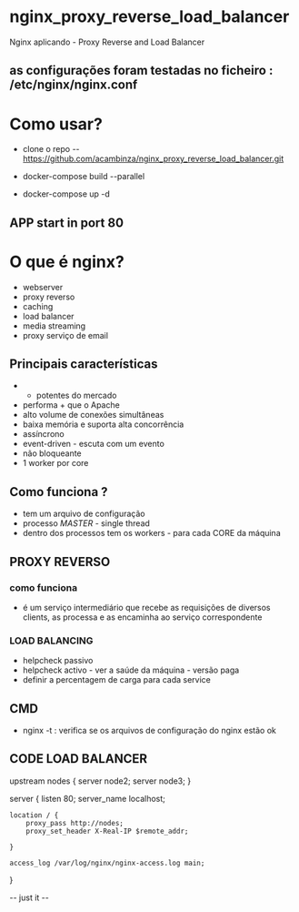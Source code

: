 # nginx_proxy_reverse_load_balancer

Nginx aplicando - Proxy Reverse and Load Balancer

## as configurações foram testadas no ficheiro : /etc/nginx/nginx.conf


# Como usar?

- clone o repo -- https://github.com/acambinza/nginx_proxy_reverse_load_balancer.git

- docker-compose build --parallel

- docker-compose up -d

## APP start in port 80









# O que é nginx?

- webserver
- proxy reverso
- caching
- load balancer
- media streaming
- proxy serviço de email


## Principais características 

- + potentes do mercado
- performa + que o Apache
- alto volume de conexões simultâneas
- baixa memória e suporta alta concorrência
- assíncrono
- event-driven - escuta com um evento
- não bloqueante
- 1 worker por core

## Como funciona ?

- tem um arquivo de configuração
- processo *MASTER* - single thread
- dentro dos processos tem os workers - para cada CORE da máquina 


## PROXY REVERSO

### como funciona 

- é um serviço intermediário que recebe as requisições de diversos clients, as processa e as encaminha ao serviço correspondente


### LOAD BALANCING

- helpcheck passivo
- helpcheck activo - ver a saúde da máquina - versão paga
- definir a percentagem de carga para cada service




## CMD
- nginx -t : verifica se os arquivos de configuração do nginx estão ok



## CODE LOAD BALANCER ##

upstream nodes {
    server node2;
    server node3;
}

server {
    listen       80;
    server_name  localhost;


    location / {
        proxy_pass http://nodes;
        proxy_set_header X-Real-IP $remote_addr;

    }

    access_log /var/log/nginx/nginx-access.log main;

}




-- just it -- 



